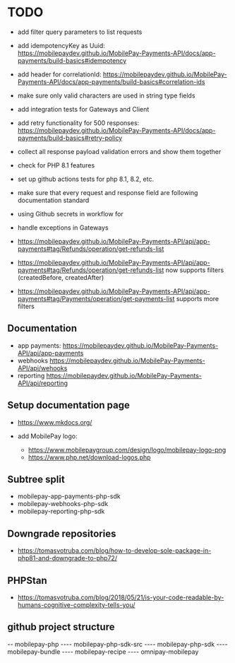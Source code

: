 # TODO

- add filter query parameters to list requests
- add idempotencyKey as Uuid: https://mobilepaydev.github.io/MobilePay-Payments-API/docs/app-payments/build-basics#idempotency
- add header for correlationId: https://mobilepaydev.github.io/MobilePay-Payments-API/docs/app-payments/build-basics#correlation-ids
- make sure only valid characters are used in string type fields
- add integration tests for Gateways and Client
- add retry functionality for 500 responses: https://mobilepaydev.github.io/MobilePay-Payments-API/docs/app-payments/build-basics#retry-policy
- collect all response payload validation errors and show them together
- check for PHP 8.1 features
- set up github actions tests for php 8.1, 8.2, etc.
- make sure that every request and response field are following documentation standard
- using Github secrets in workflow for

- handle exceptions in Gateways
- https://mobilepaydev.github.io/MobilePay-Payments-API/api/app-payments#tag/Refunds/operation/get-refunds-list
- https://mobilepaydev.github.io/MobilePay-Payments-API/api/app-payments#tag/Refunds/operation/get-refunds-list now supports filters (createdBefore, createdAfter)
- https://mobilepaydev.github.io/MobilePay-Payments-API/api/app-payments#tag/Payments/operation/get-payments-list supports more filters

## Documentation

- app payments: https://mobilepaydev.github.io/MobilePay-Payments-API/api/app-payments
- webhooks https://mobilepaydev.github.io/MobilePay-Payments-API/api/wehooks
- reporting https://mobilepaydev.github.io/MobilePay-Payments-API/api/reporting

## Setup documentation page

- https://www.mkdocs.org/

- add MobilePay logo: 
  - https://www.mobilepaygroup.com/design/logo/mobilepay-logo-png
  - https://www.php.net/download-logos.php

## Subtree split

- mobilepay-app-payments-php-sdk
- mobilepay-webhooks-php-sdk
- mobilepay-reporting-php-sdk

## Downgrade repositories

- https://tomasvotruba.com/blog/how-to-develop-sole-package-in-php81-and-downgrade-to-php72/

## PHPStan

- https://tomasvotruba.com/blog/2018/05/21/is-your-code-readable-by-humans-cognitive-complexity-tells-you/

## github project structure

-- mobilepay-php
---- mobilepay-php-sdk-src
---- mobilepay-php-sdk
---- mobilepay-bundle
---- mobilepay-recipe
---- omnipay-mobilepay
